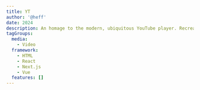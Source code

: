 ```yaml
---
title: YT
author: '@heff'
date: 2024
description: An homage to the modern, ubiquitous YouTube player. Recreated with web components, or at least as close as we could get.
tagGroups:
  media: 
    - Video
  framework:
    - HTML
    - React
    - Next.js
    - Vue
  features: []
---
```

